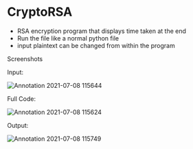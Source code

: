 # CryptoRSA
- RSA encryption program that displays time taken at the end
- Run the file like a normal python file
- input plaintext can be changed from within the program

Screenshots

Input:

![Annotation 2021-07-08 115644](https://user-images.githubusercontent.com/46900041/124873162-bf00c100-dfe3-11eb-83d8-570907ce91e7.png)

Full Code:


![Annotation 2021-07-08 115624](https://user-images.githubusercontent.com/46900041/124873165-c031ee00-dfe3-11eb-8945-b82a7e759ee7.png)

Output:


![Annotation 2021-07-08 115749](https://user-images.githubusercontent.com/46900041/124873170-c0ca8480-dfe3-11eb-9abe-b3b4f2a2c80b.png)
